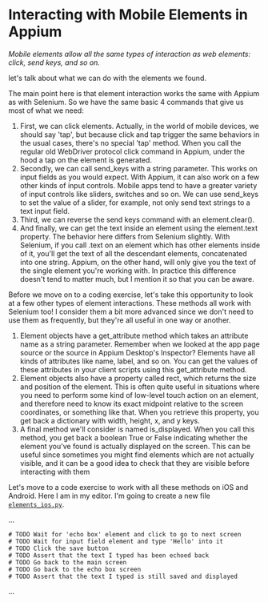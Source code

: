 # Interacting with Mobile Elements in Appium

*Mobile elements allow all the same types of interaction as web elements: click, send keys, and so on.*

let's talk about what we can do with the elements we found.

The main point here is that element interaction works the same with Appium as with Selenium. So we have the same basic 4 commands that give us most of what we need:

1. First, we can click elements. Actually, in the world of mobile devices, we should say 'tap', but because click and tap trigger the same behaviors in the usual cases, there's no special 'tap' method. When you call the regular old WebDriver protocol click command in Appium, under the hood a tap on the element is generated.
2. Secondly, we can call send_keys with a string parameter. This works on input fields as you would expect. With Appium, it can also work on a few other kinds of input controls. Mobile apps tend to have a greater variety of input controls like sliders, switches and so on. We can use send_keys to set the value of a slider, for example, not only send text strings to a text input field.
3. Third, we can reverse the send keys command with an element.clear().
4. And finally, we can get the text inside an element using the element.text property. The behavior here differs from Selenium slightly. With Selenium, if you call .text on an element which has other elements inside of it, you'll get the text of all the descendant elements, concatenated into one string. Appium, on the other hand, will only give you the text of the single element you're working with. In practice this difference doesn't tend to matter much, but I mention it so that you can be aware.

Before we move on to a coding exercise, let's take this opportunity to look at a few other types of element interactions. These methods all work with Selenium too! I consider them a bit more advanced since we don't need to use them as frequently, but they're all useful in one way or another.

1. Element objects have a get_attribute method which takes an attribute name as a string parameter. Remember when we looked at the app page source or the source in Appium Desktop's Inspector? Elements have all kinds of attributes like name, label, and so on. You can get the values of these attributes in your client scripts using this get_attribute method.
2. Element objects also have a property called rect, which returns the size and position of the element. This is often quite useful in situations where you need to perform some kind of low-level touch action on an element, and therefore need to know its exact midpoint relative to the screen coordinates, or something like that. When you retrieve this property, you get back a dictionary with width, height, x, and y keys.
3. A final method we'll consider is named is_displayed. When you call this method, you get back a boolean True or False indicating whether the element you've found is actually displayed on the screen. This can be useful since sometimes you might find elements which are not actually visible, and it can be a good idea to check that they are visible before interacting with them

Let's move to a code exercise to work with all these methods on iOS and Android. Here I am in my editor. I'm going to create a new file [<code>elements_ios.py</code>](https://github.com/lana-20/appium-elements-interaction/blob/main/elements_ios.py).

...

    # TODO Wait for 'echo box' element and click to go to next screen
    # TODO Wait for input field element and type 'Hello' into it
    # TODO Click the save button
    # TODO Assert that the text I typed has been echoed back
    # TODO Go back to the main screen
    # TODO Go back to the echo box screen
    # TODO Assert that the text I typed is still saved and displayed


...







